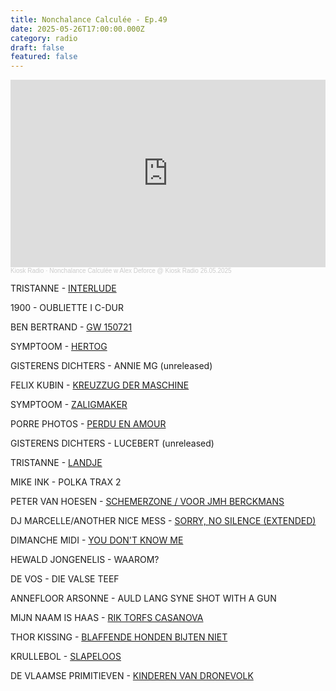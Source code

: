 ```yaml
---
title: Nonchalance Calculée - Ep.49
date: 2025-05-26T17:00:00.000Z
category: radio
draft: false
featured: false
---
```

<iframe width="100%" height="300" scrolling="no" frameborder="no" allow="autoplay" src="https://w.soundcloud.com/player/?url=https%3A//api.soundcloud.com/tracks/2105170914&color=%23384337&auto_play=false&hide_related=false&show_comments=true&show_user=true&show_reposts=false&show_teaser=true&visual=true"></iframe><div style="font-size: 10px; color: #cccccc;line-break: anywhere;word-break: normal;overflow: hidden;white-space: nowrap;text-overflow: ellipsis; font-family: Interstate,Lucida Grande,Lucida Sans Unicode,Lucida Sans,Garuda,Verdana,Tahoma,sans-serif;font-weight: 100;"><a href="https://soundcloud.com/kioskradio" title="Kiosk Radio" target="_blank" style="color: #cccccc; text-decoration: none;">Kiosk Radio</a> · <a href="https://soundcloud.com/kioskradio/nonchalance-calculee-w-alex-deforce-kiosk-radio-26052025" title="Nonchalance Calculée w Alex Deforce @ Kiosk Radio 26.05.2025" target="_blank" style="color: #cccccc; text-decoration: none;">Nonchalance Calculée w Alex Deforce @ Kiosk Radio 26.05.2025</a></div>

TRISTANNE - [INTERLUDE](https://tristanne.bandcamp.com/track/interlude)

1900 - OUBLIETTE I C-DUR

BEN BERTRAND - [GW 150721](https://stroomtv.bandcamp.com/track/gw-150721)

SYMPTOOM - [HERTOG](https://symptoom.bandcamp.com/track/hertog)

GISTERENS DICHTERS - ANNIE MG (unreleased)

FELIX KUBIN - [KREUZZUG DER MASCHINE](https://futuraresistenza.bandcamp.com/track/kreuzzug-der-maschine)

SYMPTOOM - [ZALIGMAKER](https://symptoom.bandcamp.com/track/zaligmaker)

PORRE PHOTOS - [PERDU EN AMOUR](https://petrolcandy.bandcamp.com/track/perdu-en-amour)

GISTERENS DICHTERS - LUCEBERT (unreleased)

TRISTANNE - [LANDJE](https://tristanne.bandcamp.com/track/landje)

MIKE INK - POLKA TRAX 2

PETER VAN HOESEN - [SCHEMERZONE / VOOR JMH BERCKMANS](https://petervanhoesen.bandcamp.com/track/schemerzone-voor-jmh-berckmans)

DJ MARCELLE/ANOTHER NICE MESS - [SORRY, NO SILENCE (EXTENDED)](https://cortizona.bandcamp.com/track/sorry-no-silence-extended)

DIMANCHE MIDI - [YOU DON'T KNOW ME](https://nottebrigante.bandcamp.com/track/b1-you-dont-know-me)

HEWALD JONGENELIS - WAAROM?

DE VOS - DIE VALSE TEEF

ANNEFLOOR ARSONNE - AULD LANG SYNE SHOT WITH A GUN

MIJN NAAM IS HAAS - [RIK TORFS CASANOVA](https://mijnnaamishaas.bandcamp.com/track/rik-torfs-casanova)

THOR KISSING - [BLAFFENDE HONDEN BIJTEN NIET](https://petrolcandy.bandcamp.com/track/blaffende-honden-bijten-niet)

KRULLEBOL - [SLAPELOOS](https://krullebol.bandcamp.com/album/slapeloos)

DE VLAAMSE PRIMITIEVEN - [KINDEREN VAN DRONEVOLK](https://devlaamseprimitieven.bandcamp.com/track/kinderen-van-dronevolk-2)
